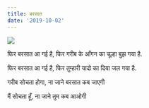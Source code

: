 ```yaml
---
title: बरसात
date: '2019-10-02'
---
```


[![](../../assets/images/rainy-road.jpg#markdown)](../../assets/images/rainy-road.jpg)

फिर बरसात आ गई है,
फिर गरीब के आँगन का चूल्हा बुझ गया है.

फिर बरसात आ गई है,
फिर तुम्हारी यादो का दिया जल गया है.

गरीब सोचता होगा,
ना जाने बरसात कब जाएगी 

मैं सोचता हूँ,
ना जाने तुम कब आओगी 
